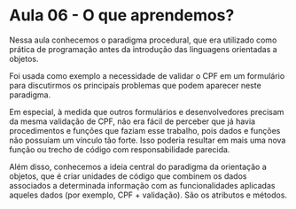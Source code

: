 # Aula 06 - O que aprendemos?

Nessa aula conhecemos o paradigma procedural, que era utilizado como prática de programação antes da introdução das linguagens orientadas a objetos.

Foi usada como exemplo a necessidade de validar o CPF em um formulário para discutirmos os principais problemas que podem aparecer neste paradigma.

Em especial, à medida que outros formulários e desenvolvedores precisam da mesma validação de CPF, não era fácil de perceber que já havia procedimentos e funções que faziam esse trabalho, pois dados e funções não possuíam um vínculo tão forte. Isso poderia resultar em mais uma nova função ou trecho de código com responsabilidade parecida.

Além disso, conhecemos a ideia central do paradigma da orientação a objetos, que é criar unidades de código que combinem os dados associados a determinada informação com as funcionalidades aplicadas aqueles dados (por exemplo, CPF + validação). São os atributos e métodos.